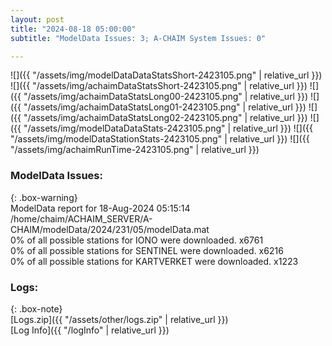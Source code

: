 ```yaml
---
layout: post
title: "2024-08-18 05:00:00"
subtitle: "ModelData Issues: 3; A-CHAIM System Issues: 0"

---
```


![]({{ "/assets/img/modelDataDataStatsShort-2423105.png" | relative_url }})
![]({{ "/assets/img/achaimDataStatsShort-2423105.png" | relative_url }})
![]({{ "/assets/img/achaimDataStatsLong00-2423105.png" | relative_url }})
![]({{ "/assets/img/achaimDataStatsLong01-2423105.png" | relative_url }})
![]({{ "/assets/img/achaimDataStatsLong02-2423105.png" | relative_url }})
![]({{ "/assets/img/modelDataDataStats-2423105.png" | relative_url }})
![]({{ "/assets/img/modelDataStationStats-2423105.png" | relative_url }})
![]({{ "/assets/img/achaimRunTime-2423105.png" | relative_url }})


### ModelData Issues:  
  
{: .box-warning}  
 ModelData report for 18-Aug-2024 05:15:14   
 /home/chaim/ACHAIM_SERVER/A-CHAIM/modelData/2024/231/05/modelData.mat   
 0% of all possible stations for IONO were downloaded. x6761   
 0% of all possible stations for SENTINEL were downloaded. x6216   
 0% of all possible stations for KARTVERKET were downloaded. x1223   
  


### Logs:  
  
{: .box-note}  
[Logs.zip]({{ "/assets/other/logs.zip" | relative_url }})  
[Log Info]({{ "/logInfo" | relative_url }})  
